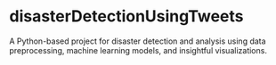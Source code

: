 # disasterDetectionUsingTweets
A Python-based project for disaster detection and analysis using data preprocessing, machine learning models, and insightful visualizations.
